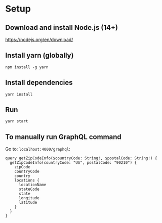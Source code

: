 # Setup
## Download and install Node.js (14+)
https://nodejs.org/en/download/

## Install yarn (globally)
```
npm install -g yarn
```

## Install dependencies
```
yarn install
```

## Run
```
yarn start
```

## To manually run GraphQL command
Go to: `localhost:4000/graphql`:
```
query getZipCodeInfo($countryCode: String!, $postalCode: String!) {
  getZipCodeInfo(countryCode: "US", postalCode: "90210") {
    zipCode
    countryCode
    country
    locations {
      locationName
      stateCode
      state
      longitude
      latitude
    }
  }
}
```
